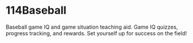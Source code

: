 # 114Baseball
Baseball game IQ and game situation teaching aid. Game IQ quizzes, progress tracking, and rewards. Set yourself up for success on the field!
